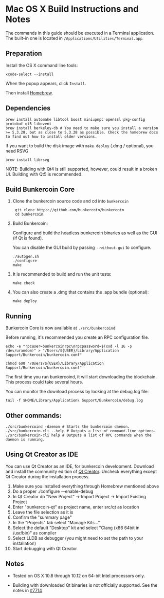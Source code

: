 Mac OS X Build Instructions and Notes
====================================
The commands in this guide should be executed in a Terminal application.
The built-in one is located in `/Applications/Utilities/Terminal.app`.

Preparation
-----------
Install the OS X command line tools:

`xcode-select --install`

When the popup appears, click `Install`.

Then install [Homebrew](https://brew.sh).

Dependencies
----------------------

    brew install automake libtool boost miniupnpc openssl pkg-config protobuf qt5 libevent
    brew install berkeley-db # You need to make sure you install a version >= 5.3.28, but as close to 5.3.28 as possible. Check the homebrew docs to find out how to install older versions.

If you want to build the disk image with `make deploy` (.dmg / optional), you need RSVG

    brew install librsvg

NOTE: Building with Qt4 is still supported, however, could result in a broken UI. Building with Qt5 is recommended.

Build Bunkercoin Core
------------------------

1. Clone the bunkercoin source code and cd into `bunkercoin`

        git clone https://github.com/bunkercoin/bunkercoin
        cd bunkercoin

2.  Build Bunkercoin:

    Configure and build the headless bunkercoin binaries as well as the GUI (if Qt is found).

    You can disable the GUI build by passing `--without-gui` to configure.

        ./autogen.sh
        ./configure
        make

3.  It is recommended to build and run the unit tests:

        make check

4.  You can also create a .dmg that contains the .app bundle (optional):

        make deploy

Running
-------

Bunkercoin Core is now available at `./src/bunkercoind`

Before running, it's recommended you create an RPC configuration file.

    echo -e "rpcuser=bunkercoinrpc\nrpcpassword=$(xxd -l 16 -p /dev/urandom)" > "/Users/${USER}/Library/Application Support/Bunkercoin/bunkercoin.conf"

    chmod 600 "/Users/${USER}/Library/Application Support/Bunkercoin/bunkercoin.conf"

The first time you run bunkercoind, it will start downloading the blockchain. This process could take several hours.

You can monitor the download process by looking at the debug.log file:

    tail -f $HOME/Library/Application\ Support/Bunkercoin/debug.log

Other commands:
-------

    ./src/bunkercoind -daemon # Starts the bunkercoin daemon.
    ./src/bunkercoin-cli --help # Outputs a list of command-line options.
    ./src/bunkercoin-cli help # Outputs a list of RPC commands when the daemon is running.

Using Qt Creator as IDE
------------------------
You can use Qt Creator as an IDE, for bunkercoin development.
Download and install the community edition of [Qt Creator](https://www.qt.io/download/).
Uncheck everything except Qt Creator during the installation process.

1. Make sure you installed everything through Homebrew mentioned above
2. Do a proper ./configure --enable-debug
3. In Qt Creator do "New Project" -> Import Project -> Import Existing Project
4. Enter "bunkercoin-qt" as project name, enter src/qt as location
5. Leave the file selection as it is
6. Confirm the "summary page"
7. In the "Projects" tab select "Manage Kits..."
8. Select the default "Desktop" kit and select "Clang (x86 64bit in /usr/bin)" as compiler
9. Select LLDB as debugger (you might need to set the path to your installation)
10. Start debugging with Qt Creator

Notes
-----

* Tested on OS X 10.8 through 10.12 on 64-bit Intel processors only.

* Building with downloaded Qt binaries is not officially supported. See the notes in [#7714](https://github.com/bitcoin/bitcoin/issues/7714)
